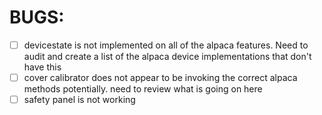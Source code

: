# BUGS:

- [ ] devicestate is not implemented on all of the alpaca features. Need to audit and create a list of the alpaca device implementations that don't have this
- [ ] cover calibrator does not appear to be invoking the correct alpaca methods potentially. need to review what is going on here
- [ ] safety panel is not working
